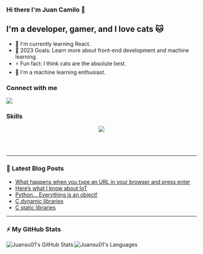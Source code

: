 ### Hi there I'm Juan Camilo 👋

## I'm a developer, gamer, and I love cats 🐱

- 🌱 I'm currently learning React.
- 🥅 2023 Goals: Learn more about front-end development and machine learning.
- ⚡ Fun fact: I think cats are the absolute best.
- 🤖 I'm a machine learning enthusiast.

### Connect with me

<a href="https://www.linkedin.com/in/juancamilocadavidvelasquez/">
    <img src="https://skillicons.dev/icons?i=linkedin" />
 </a>

<br />

### Skills

<p align="center">
  <a href="https://skillicons.dev">
    <img src="https://skillicons.dev/icons?i=git,html,css,js,ts,py,nodejs,react,bots,express,firebase,flask,gcp,github,linux,sequelize,mysql,postgres,postman,vscode&perline=5" />
  </a>
</p>

<br />
<br />

---

### 📕 Latest Blog Posts

<!-- BLOG-POST-LIST:START -->
- [What happens when you type an URL in your browser and press enter](https://thejuank0.medium.com/what-happens-when-you-type-an-url-in-your-browser-and-press-enter-e9a7db3fc542)
- [Here’s what I know about IoT](https://thejuank0.medium.com/heres-what-i-know-about-iot-33a72c6262cf)
- [Python… Everything is an object!](https://thejuank0.medium.com/python-everything-is-an-object-a947a3b47bc5)
- [C dynamic libraries](https://thejuank0.medium.com/c-dynamic-libraries-ed3b46c0589f)
- [C static libraries](https://thejuank0.medium.com/c-static-libraries-417c96d74b06)
<!-- BLOG-POST-LIST:END -->

---

### ⚡ My GitHub Stats

<img align="left" alt="Juansu01's GitHub Stats" src="https://github-readme-stats.vercel.app/api?username=Juansu01&show_icons=true&hide_border=false&title_color=ff652f&icon_color=FFE400&bg_color=09131B&text_color=ffffff&border_color=0c1a25" />

<img align="left" alt="Juansu01's Languages" src="https://github-readme-stats.vercel.app/api/top-langs/?username=Juansu01&layout=compact&theme=codeSTACKr" />

[linkedin]: https://www.linkedin.com/in/juancamilocadavidvelasquez/
